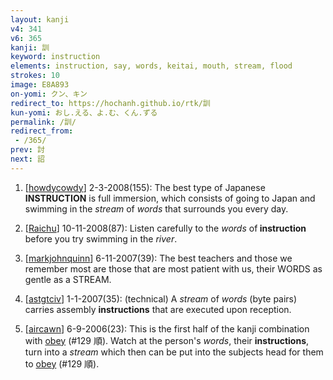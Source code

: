 ```yaml
---
layout: kanji
v4: 341
v6: 365
kanji: 訓
keyword: instruction
elements: instruction, say, words, keitai, mouth, stream, flood
strokes: 10
image: E8A893
on-yomi: クン、キン
redirect_to: https://hochanh.github.io/rtk/訓
kun-yomi: おし.える、よ.む、くん.ずる
permalink: /訓/
redirect_from:
 - /365/
prev: 討
next: 詔
---
```


1) [<a href="http://kanji.koohii.com/profile/howdycowdy">howdycowdy</a>] 2-3-2008(155): The best type of Japanese<strong> INSTRUCTION</strong> is full immersion, which consists of going to Japan and swimming in the <em>stream</em> of <em>words</em> that surrounds you every day.

2) [<a href="http://kanji.koohii.com/profile/Raichu">Raichu</a>] 10-11-2008(87): Listen carefully to the <em>words</em> of<strong> instruction</strong> before you try swimming in the <em>river</em>.

3) [<a href="http://kanji.koohii.com/profile/markjohnquinn">markjohnquinn</a>] 6-11-2007(39): The best teachers and those we remember most are those that are most patient with us, their WORDS as gentle as a STREAM.

4) [<a href="http://kanji.koohii.com/profile/astgtciv">astgtciv</a>] 1-1-2007(35): (technical) A <em>stream</em> of <em>words</em> (byte pairs) carries assembly <strong>instructions</strong> that are executed upon reception.

5) [<a href="http://kanji.koohii.com/profile/aircawn">aircawn</a>] 6-9-2006(23): This is the first half of the kanji combination with <a href="../v4/129.html">obey</a> (#129 順). Watch at the person&#039;s <em>words</em>, their <strong>instructions</strong>, turn into a <em>stream</em> which then can be put into the subjects head for them to <a href="../v4/129.html">obey</a> (#129 順).

